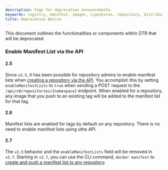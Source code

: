 ```yaml
---
description: Page for deprecation announcements.
keywords: registry, manifest, images, signatures, repository, distribution, digest
title: Deprecation Notice
---
```


This document outlines the functionalities or components within DTR that will be deprecated.

### Enable Manifest List via the API

#### 2.5

Since `v2.5`, it has been possible for repository admins to enable manifest lists when [creating a repository via the API](./reference/dtr/2.5/api/). You accomplish this by setting `enableManifestLists` to `true` when sending a POST request to the `/api/v0/repositories/{namespace}` endpoint. When enabled for a repository, any image that you push to an existing tag will be added to the manifest list for that tag. 

#### 2.6

Manifest lists are enabled for tags  by default on any repository. There is no need to enable manifest lists using uthe API.

#### 2.7

The `v2.5` behavior and the `enableManifestLists` field will be removed in `v2.7`. Starting in `v2.7`, you can use the CLI command, `docker manifest` to [create and push a manifest list to any repository](./engine/reference/commandline/manifest/). 

